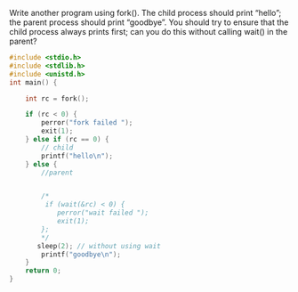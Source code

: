 Write another program using fork(). The child process should print “hello”; the parent process should print “goodbye”. You should try to ensure that the child process always prints first; can you do this without calling wait() in the parent?

```c
#include <stdio.h>
#include <stdlib.h>
#include <unistd.h>
int main() {

    int rc = fork();

    if (rc < 0) {
        perror("fork failed ");
        exit(1);
    } else if (rc == 0) {
        // child
        printf("hello\n");
    } else {
        //parent


        /*
         if (wait(&rc) < 0) {
            perror("wait failed ");
            exit(1);
        };
        */
       sleep(2); // without using wait
        printf("goodbye\n");
    }
    return 0;
}
```